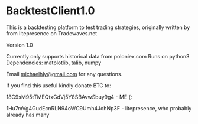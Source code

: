# BacktestClient1.0
This is a backtesting platform to test trading strategies, originally written by from litepresence on Tradewaves.net

Version 1.0

Currently only supports historical data from poloniex.com
Runs on python3
Dependencies: matplotlib, talib, numpy

Email michaelhly@gmail.com for any questions.

If you find this useful kindly donate BTC to:

18C9sM95tTMEQtxGdVj5Y8SBAvwSbuy9g4 - ME (:

1Hu7mVg4GudEcnRLN94oWC9Umh4JohNp3F - litepresence, who probably already has many
